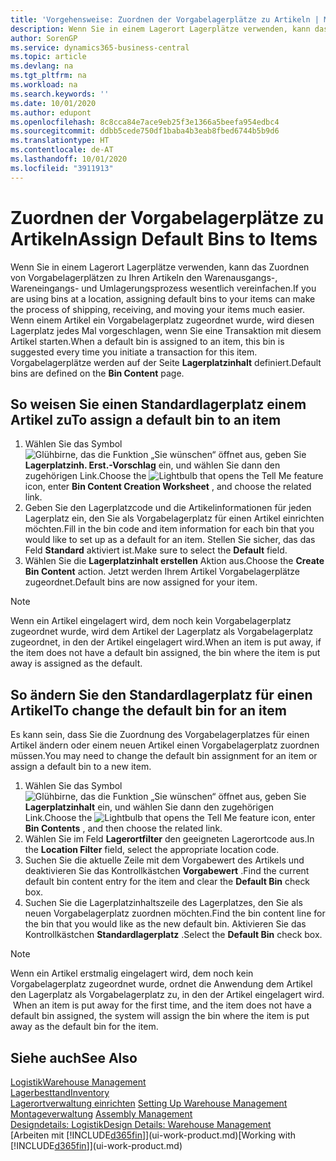 ```yaml
---
title: 'Vorgehensweise: Zuordnen der Vorgabelagerplätze zu Artikeln | Microsoft Docs'
description: Wenn Sie in einem Lagerort Lagerplätze verwenden, kann das Zuordnen von Vorgabelagerplätzen zu Ihren Artikeln den Warenausgangs-, Wareneingangs- und Umlagerungsprozess wesentlich vereinfachen. Wenn einem Artikel ein Vorgabelagerplatz zugeordnet wurde, wird diesen Lagerplatz jedes Mal vorgeschlagen, wenn Sie eine Transaktion mit diesem Artikel starten.
author: SorenGP
ms.service: dynamics365-business-central
ms.topic: article
ms.devlang: na
ms.tgt_pltfrm: na
ms.workload: na
ms.search.keywords: ''
ms.date: 10/01/2020
ms.author: edupont
ms.openlocfilehash: 8c8cca84e7ace9eb25f3e1366a5beefa954edbc4
ms.sourcegitcommit: ddbb5cede750df1baba4b3eab8fbed6744b5b9d6
ms.translationtype: HT
ms.contentlocale: de-AT
ms.lasthandoff: 10/01/2020
ms.locfileid: "3911913"
---
```

# <a name="assign-default-bins-to-items"></a><span data-ttu-id="1e830-104">Zuordnen der Vorgabelagerplätze zu Artikeln</span><span class="sxs-lookup"><span data-stu-id="1e830-104">Assign Default Bins to Items</span></span>
<span data-ttu-id="1e830-105">Wenn Sie in einem Lagerort Lagerplätze verwenden, kann das Zuordnen von Vorgabelagerplätzen zu Ihren Artikeln den Warenausgangs-, Wareneingangs- und Umlagerungsprozess wesentlich vereinfachen.</span><span class="sxs-lookup"><span data-stu-id="1e830-105">If you are using bins at a location, assigning default bins to your items can make the process of shipping, receiving, and moving your items much easier.</span></span> <span data-ttu-id="1e830-106">Wenn einem Artikel ein Vorgabelagerplatz zugeordnet wurde, wird diesen Lagerplatz jedes Mal vorgeschlagen, wenn Sie eine Transaktion mit diesem Artikel starten.</span><span class="sxs-lookup"><span data-stu-id="1e830-106">When a default bin is assigned to an item, this bin is suggested every time you initiate a transaction for this item.</span></span> <span data-ttu-id="1e830-107">Vorgabelagerplätze werden auf der Seite **Lagerplatzinhalt** definiert.</span><span class="sxs-lookup"><span data-stu-id="1e830-107">Default bins are defined on the **Bin Content** page.</span></span>  

## <a name="to-assign-a-default-bin-to-an-item"></a><span data-ttu-id="1e830-108">So weisen Sie einen Standardlagerplatz einem Artikel zu</span><span class="sxs-lookup"><span data-stu-id="1e830-108">To assign a default bin to an item</span></span>
1.  <span data-ttu-id="1e830-109">Wählen Sie das Symbol ![Glühbirne, das die Funktion „Sie wünschen“ öffnet](media/ui-search/search_small.png "Tell Me-Funktion") aus, geben Sie **Lagerplatzinh. Erst.-Vorschlag** ein, und wählen Sie dann den zugehörigen Link.</span><span class="sxs-lookup"><span data-stu-id="1e830-109">Choose the ![Lightbulb that opens the Tell Me feature](media/ui-search/search_small.png "Tell me what you want to do") icon, enter **Bin Content Creation Worksheet** , and choose the related link.</span></span>  
2.  <span data-ttu-id="1e830-110">Geben Sie den Lagerplatzcode und die Artikelinformationen für jeden Lagerplatz ein, den Sie als Vorgabelagerplatz für einen Artikel einrichten möchten.</span><span class="sxs-lookup"><span data-stu-id="1e830-110">Fill in the bin code and item information for each bin that you would like to set up as a default for an item.</span></span> <span data-ttu-id="1e830-111">Stellen Sie sicher, das das Feld **Standard** aktiviert ist.</span><span class="sxs-lookup"><span data-stu-id="1e830-111">Make sure to select the **Default** field.</span></span>  
3.  <span data-ttu-id="1e830-112">Wählen Sie die **Lagerplatzinhalt erstellen** Aktion aus.</span><span class="sxs-lookup"><span data-stu-id="1e830-112">Choose the **Create Bin Content** action.</span></span> <span data-ttu-id="1e830-113">Jetzt werden Ihrem Artikel Vorgabelagerplätze zugeordnet.</span><span class="sxs-lookup"><span data-stu-id="1e830-113">Default bins are now assigned for your item.</span></span>  

> [!NOTE]  
>  <span data-ttu-id="1e830-114">Wenn ein Artikel eingelagert wird, dem noch kein Vorgabelagerplatz zugeordnet wurde, wird dem Artikel der Lagerplatz als Vorgabelagerplatz zugeordnet, in den der Artikel eingelagert wird.</span><span class="sxs-lookup"><span data-stu-id="1e830-114">When an item is put away, if the item does not have a default bin assigned, the bin where the item is put away is assigned as the default.</span></span>  

## <a name="to-change-the-default-bin-for-an-item"></a><span data-ttu-id="1e830-115">So ändern Sie den Standardlagerplatz für einen Artikel</span><span class="sxs-lookup"><span data-stu-id="1e830-115">To change the default bin for an item</span></span>  
<span data-ttu-id="1e830-116">Es kann sein, dass Sie die Zuordnung des Vorgabelagerplatzes für einen Artikel ändern oder einem neuen Artikel einen Vorgabelagerplatz zuordnen müssen.</span><span class="sxs-lookup"><span data-stu-id="1e830-116">You may need to change the default bin assignment for an item or assign a default bin to a new item.</span></span>    
1.  <span data-ttu-id="1e830-117">Wählen Sie das Symbol ![Glühbirne, das die Funktion „Sie wünschen“ öffnet](media/ui-search/search_small.png "Tell Me-Funktion") aus, geben Sie **Lagerplatzinhalt** ein, und wählen Sie dann den zugehörigen Link.</span><span class="sxs-lookup"><span data-stu-id="1e830-117">Choose the ![Lightbulb that opens the Tell Me feature](media/ui-search/search_small.png "Tell me what you want to do") icon, enter **Bin Contents** , and then choose the related link.</span></span>  
2.  <span data-ttu-id="1e830-118">Wählen Sie im Feld **Lagerortfilter** den geeigneten Lagerortcode aus.</span><span class="sxs-lookup"><span data-stu-id="1e830-118">In the **Location Filter** field, select the appropriate location code.</span></span>  
3.  <span data-ttu-id="1e830-119">Suchen Sie die aktuelle Zeile mit dem Vorgabewert des Artikels und deaktivieren Sie das Kontrollkästchen **Vorgabewert** .</span><span class="sxs-lookup"><span data-stu-id="1e830-119">Find the current default bin content entry for the item and clear the **Default Bin** check box.</span></span>  
4.  <span data-ttu-id="1e830-120">Suchen Sie die Lagerplatzinhaltszeile des Lagerplatzes, den Sie als neuen Vorgabelagerplatz zuordnen möchten.</span><span class="sxs-lookup"><span data-stu-id="1e830-120">Find the bin content line for the bin that you would like as the new default bin.</span></span> <span data-ttu-id="1e830-121">Aktivieren Sie das Kontrollkästchen **Standardlagerplatz** .</span><span class="sxs-lookup"><span data-stu-id="1e830-121">Select the **Default Bin** check box.</span></span>  

> [!NOTE]  
>  <span data-ttu-id="1e830-122">Wenn ein Artikel erstmalig eingelagert wird, dem noch kein Vorgabelagerplatz zugeordnet wurde, ordnet die Anwendung dem Artikel den Lagerplatz als Vorgabelagerplatz zu, in den der Artikel eingelagert wird.  </span><span class="sxs-lookup"><span data-stu-id="1e830-122">When an item is put away for the first time, and the item does not have a default bin assigned, the system will assign the bin where the item is put away as the default bin for the item.</span></span>  

## <a name="see-also"></a><span data-ttu-id="1e830-123">Siehe auch</span><span class="sxs-lookup"><span data-stu-id="1e830-123">See Also</span></span>  
[<span data-ttu-id="1e830-124">Logistik</span><span class="sxs-lookup"><span data-stu-id="1e830-124">Warehouse Management</span></span>](warehouse-manage-warehouse.md)  
[<span data-ttu-id="1e830-125">Lagerbesttand</span><span class="sxs-lookup"><span data-stu-id="1e830-125">Inventory</span></span>](inventory-manage-inventory.md)  
<span data-ttu-id="1e830-126">[Lagerortverwaltung einrichten](warehouse-setup-warehouse.md)   </span><span class="sxs-lookup"><span data-stu-id="1e830-126">[Setting Up Warehouse Management](warehouse-setup-warehouse.md)   </span></span>  
<span data-ttu-id="1e830-127">[Montageverwaltung](assembly-assemble-items.md)  </span><span class="sxs-lookup"><span data-stu-id="1e830-127">[Assembly Management](assembly-assemble-items.md)  </span></span>  
[<span data-ttu-id="1e830-128">Designdetails: Logistik</span><span class="sxs-lookup"><span data-stu-id="1e830-128">Design Details: Warehouse Management</span></span>](design-details-warehouse-management.md)  
<span data-ttu-id="1e830-129">[Arbeiten mit [!INCLUDE[d365fin](includes/d365fin_md.md)]](ui-work-product.md)</span><span class="sxs-lookup"><span data-stu-id="1e830-129">[Working with [!INCLUDE[d365fin](includes/d365fin_md.md)]](ui-work-product.md)</span></span>
